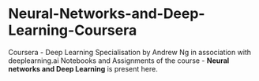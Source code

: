 # Neural-Networks-and-Deep-Learning-Coursera
Coursera - Deep Learning Specialisation by Andrew Ng in association with deeplearning.ai 
Notebooks and Assignments of the course - **Neural networks and Deep Learning** is present here.
